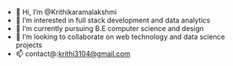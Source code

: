 - 👋 Hi, I’m @Krithikaramalakshmi
- 👀 I’m interested in full stack development and data analytics
- 🌱 I’m currently pursuing B.E computer science and design
- 💞️ I’m looking to collaborate on web technology and data science projects
- 📫 contact@:krithi3104@gmail.com 

<!---
Krithikaramalakshmi/Krithikaramalakshmi is a ✨ special ✨ repository because its `README.md` (this file) appears on your GitHub profile.
You can click the Preview link to take a look at your changes.
--->
